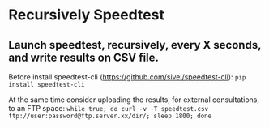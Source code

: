 # Recursively Speedtest
## Launch speedtest, recursively, every X seconds, and write results on CSV file.

Before install speedtest-cli (https://github.com/sivel/speedtest-cli):
`pip install speedtest-cli`

At the same time consider uploading the results, for external consultations, to an FTP space:
`while true; do curl -v -T speedtest.csv ftp://user:password@ftp.server.xx/dir/; sleep 1800; done`
